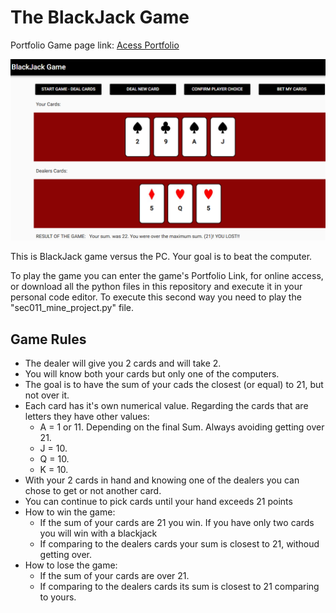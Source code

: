 # The BlackJack Game

Portfolio Game page link: [Acess Portfolio](https://meduardaeneves.github.io/portfolio/games/blackjack/)

<p align="center">
  <img src="files/blackjack_playing.png" width="750">
</p>

This is BlackJack game versus the PC. Your goal is to beat the computer. 

To play the game you can enter the game's Portfolio Link, for online access, or download all the python files in this repository and execute it in your personal code editor. To execute this second way you need to play the "sec011_mine_project.py" file.

## Game Rules

  <p>
    <ul>
      <li>The dealer will give you 2 cards and will take 2.</li>
      <li>You will know both your cards but only one of the computers.</li>
      <li>The goal is to have the sum of your cads the closest (or equal) to 21, but not over it.</li>
      <li>
        Each card has it's own numerical value. Regarding the cards that are letters they have other values:
        <ul>
          <li>A = 1 or 11. Depending on the final Sum. Always avoiding getting over 21.</li>
          <li>J = 10.</li>
          <li>Q = 10.</li>
          <li>K = 10.</li>
        </ul>
      </li>
      <li>With your 2 cards in hand and knowing one of the dealers you can chose to get or not another card.</li>
      <li>You can continue to pick cards until your hand exceeds 21 points</li>
      <li>
        How to win the game:
        <ul>
          <li>If the sum of your cards are 21 you win. If you have only two cards you will win with a blackjack</li>
          <li>If comparing to the dealers cards your sum is closest to 21, withoud getting over.</li>
        </ul>
      </li>
      <li>
        How to lose the game:
        <ul>
          <li>If the sum of your cards are over 21.</li>
          <li>If comparing to the dealers cards its sum is closest to 21 comparing to yours.</li>
        </ul>
      </li>
    </ul>
  </p>
